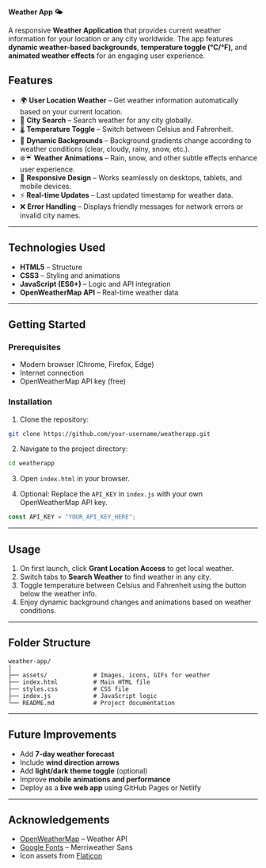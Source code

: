 **Weather App 🌤️**

A responsive **Weather Application** that provides current weather information for your location or any city worldwide. The app features **dynamic weather-based backgrounds**, **temperature toggle (°C/°F)**, and **animated weather effects** for an engaging user experience.

## **Features**

* 🌍 **User Location Weather** – Get weather information automatically based on your current location.
* 🔎 **City Search** – Search weather for any city globally.
* 🌡️ **Temperature Toggle** – Switch between Celsius and Fahrenheit.
* 🎨 **Dynamic Backgrounds** – Background gradients change according to weather conditions (clear, cloudy, rainy, snow, etc.).
* ❄️☔ **Weather Animations** – Rain, snow, and other subtle effects enhance user experience.
* 📱 **Responsive Design** – Works seamlessly on desktops, tablets, and mobile devices.
* ⚡ **Real-time Updates** – Last updated timestamp for weather data.
* ❌ **Error Handling** – Displays friendly messages for network errors or invalid city names.


---

## **Technologies Used**

* **HTML5** – Structure
* **CSS3** – Styling and animations
* **JavaScript (ES6+)** – Logic and API integration
* **OpenWeatherMap API** – Real-time weather data

---

## **Getting Started**

### **Prerequisites**

* Modern browser (Chrome, Firefox, Edge)
* Internet connection
* OpenWeatherMap API key (free)

### **Installation**

1. Clone the repository:

```bash
git clone https://github.com/your-username/weatherapp.git
```

2. Navigate to the project directory:

```bash
cd weatherapp
```

3. Open `index.html` in your browser.

4. Optional: Replace the `API_KEY` in `index.js` with your own OpenWeatherMap API key.

```js
const API_KEY = "YOUR_API_KEY_HERE";
```

---

## **Usage**

1. On first launch, click **Grant Location Access** to get local weather.
2. Switch tabs to **Search Weather** to find weather in any city.
3. Toggle temperature between Celsius and Fahrenheit using the button below the weather info.
4. Enjoy dynamic background changes and animations based on weather conditions.

---

## **Folder Structure**

```
weather-app/
│
├── assets/             # Images, icons, GIFs for weather
├── index.html          # Main HTML file
├── styles.css          # CSS file
├── index.js            # JavaScript logic
└── README.md           # Project documentation
```

---

## **Future Improvements**

* Add **7-day weather forecast**
* Include **wind direction arrows**
* Add **light/dark theme toggle** (optional)
* Improve **mobile animations and performance**
* Deploy as a **live web app** using GitHub Pages or Netlify

---


## **Acknowledgements**

* [OpenWeatherMap](https://openweathermap.org/) – Weather API
* [Google Fonts](https://fonts.google.com/) – Merriweather Sans
* Icon assets from [Flaticon](https://www.flaticon.com/)


